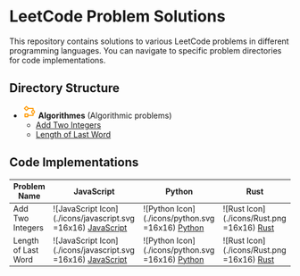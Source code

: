 # LeetCode Problem Solutions

This repository contains solutions to various LeetCode problems in different programming languages. You can navigate to specific problem directories for code implementations.

## Directory Structure

- ![Algorithmes Icon](./icons/algo.svg) **Algorithmes** (Algorithmic problems)
  - [Add Two Integers](./src/algorithmes/Add%20Two%20Integers)
  - [Length of Last Word](./src/algorithmes/Length%20of%20Last%20Word)

## Code Implementations

| Problem Name                | JavaScript                   | Python                       | Rust                         |
| ---------------------------- | ------------------------------ | ----------------------------- | ---------------------------- |
| Add Two Integers             | ![JavaScript Icon](./icons/javascript.svg =16x16) [JavaScript](./src/algorithmes/Add%20Two%20Integers/src.js) | ![Python Icon](./icons/python.svg =16x16) [Python](./src/algorithmes/Add%20Two%20Integers/src.py) | ![Rust Icon](./icons/Rust.png =16x16) [Rust](./src/algorithmes/Add%20Two%20Integers/src.rs) |
| Length of Last Word         | ![JavaScript Icon](./icons/javascript.svg =16x16) [JavaScript](./src/algorithmes/Length%20of%20Last%20Word/src.js) | ![Python Icon](./icons/python.svg =16x16) [Python](./src/algorithmes/Length%20of%20Last%20Word/src.py) | ![Rust Icon](./icons/Rust.png =16x16) [Rust](./src/algorithmes/Length%20of%20Last%20Word/src.rs) |
